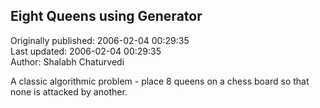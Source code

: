 ## Eight Queens using Generator  
Originally published: 2006-02-04 00:29:35  
Last updated: 2006-02-04 00:29:35  
Author: Shalabh Chaturvedi  
  
A classic algorithmic problem - place 8 queens on a chess board so that none is attacked by another.